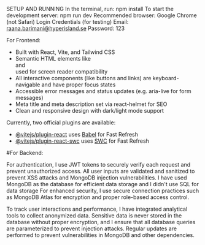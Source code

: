 SETUP AND RUNNING
In the terminal, run: npm install
To start the development server: npm run dev
Recommended browser: Google Chrome (not Safari)
Login Credentials (for testing)
Email: raana.barimani@hyperisland.se
Password: 123

For Frontend:

- Built with React, Vite, and Tailwind CSS
- Semantic HTML elements like <main> and <section> used for screen reader compatibility
- All interactive components (like buttons and links) are keyboard-navigable and have proper focus states
- Accessible error messages and status updates (e.g. aria-live for form messages)
- Meta title and meta description set via react-helmet for SEO
- Clean and responsive design with dark/light mode support

Currently, two official plugins are available:

- [@vitejs/plugin-react](https://github.com/vitejs/vite-plugin-react/blob/main/packages/plugin-react/README.md) uses [Babel](https://babeljs.io/) for Fast Refresh
- [@vitejs/plugin-react-swc](https://github.com/vitejs/vite-plugin-react-swc) uses [SWC](https://swc.rs/) for Fast Refresh

#For Backend:

For authentication, I use JWT tokens to securely verify each request and prevent unauthorized access. All user inputs are validated and sanitized to prevent XSS attacks and MongoDB injection vulnerabilities. I have used MongoDB as the database for efficient data storage and I didn't use SQL for data storage For enhanced security, I use secure connection practices such as MongoDB Atlas for encryption and proper role-based access control.

To track user interactions and performance, I have integrated analytical tools to collect anonymized data. Sensitive data is never stored in the database without proper encryption, and I ensure that all database queries are parameterized to prevent injection attacks. Regular updates are performed to prevent vulnerabilities in MongoDB and other dependencies.
